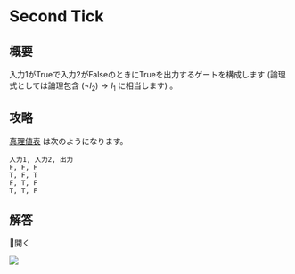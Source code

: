 # Second Tick

## 概要

入力1がTrueで入力2がFalseのときにTrueを出力するゲートを構成します (論理式としては論理包含 $(\lnot I_2) \to I_1$ に相当します) 。

## 攻略

[真理値表](#truth_table) は次のようになります。

```truth_table
入力1, 入力2, 出力
F, F, F
T, F, T
F, T, F
T, T, F
```

## 解答

<div class="spoiler-controller material-icons">&#xE5CF;開く</div>
<div class="spoiler">

![](https://gyazo.com/434bc41ce4e6f376b5564a15fc948c0e.png)

</div>
